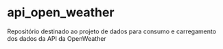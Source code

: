 # api_open_weather
Repositório destinado ao projeto de dados para consumo e carregamento dos dados da API da OpenWeather
